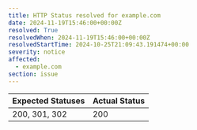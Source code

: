 ```yaml
---
title: HTTP Status resolved for example.com
date: 2024-11-19T15:46:00+00:00Z
resolved: True
resolvedWhen: 2024-11-19T15:46:00+00:00Z
resolvedStartTime: 2024-10-25T21:09:43.191474+00:00
severity: notice
affected:
  - example.com
section: issue
---
```


| Expected Statuses | Actual Status  |
|-------------------|----------------|
| 200, 301, 302 | 200 |
